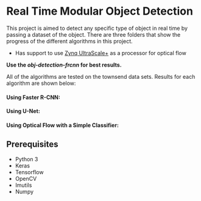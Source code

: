 # Real Time Modular Object Detection

This project is aimed to detect any specific type of object in real time by passing a dataset of the object. There are three folders that show the progress of the different algorithms in this project. 

- Has support to use [Zynq UltraScale+](https://www.xilinx.com/products/boards-and-kits/zcu104.html) as a processor for optical flow

**Use the _obj-detection-frcnn_ for best results.**

All of the algorithms are tested on the townsend data sets. 
Results for each algorithm are shown below:

#### Using Faster R-CNN:
#### Using U-Net:
#### Using Optical Flow with a Simple Classifier:

## Prerequisites
- Python 3
- Keras
- Tensorflow
- OpenCV
- Imutils
- Numpy
